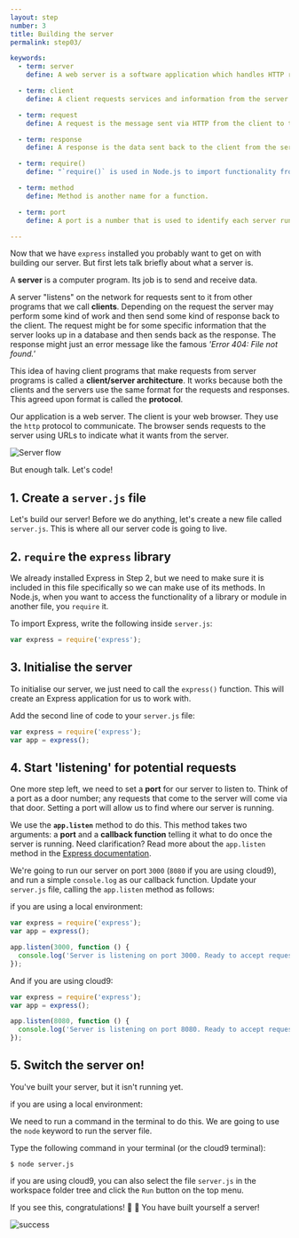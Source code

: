 ```yaml
---
layout: step
number: 3
title: Building the server
permalink: step03/

keywords:
  - term: server
    define: A web server is a software application which handles HTTP requests sent by the client, like web browsers, and returns web pages and information in response.

  - term: client
    define: A client requests services and information from the server. Typically, a client is a computer application, such as a web browser.

  - term: request
    define: A request is the message sent via HTTP from the client to the server, asking for information.

  - term: response
    define: A response is the data sent back to the client from the server after an HTTP request is made.

  - term: require()
    define: "`require()` is used in Node.js to import functionality from another file or an external module."

  - term: method
    define: Method is another name for a function.

  - term: port
    define: A port is a number that is used to identify each server running on a single machine.  Each running server on a machine must use it's own port number.  Port numbers start at 0 and go up to 65535.  The ports 0 to 1023 are reserved for specific services and require administrative permissions to use.

---
```


Now that we have `express` installed you probably want to get on with building our server.  But first lets talk briefly about what a server is.

A **server** is a computer program. Its job is to send and receive data.

A server "listens" on the network for requests sent to it from other programs that we call **clients**.  Depending on the request the server may perform some kind of work and then send some kind of response back to the client.  The request might be for some specific information that the server looks up in a database and then sends back as the response.  The response might just an error message like the famous *'Error 404: File not found.'*  

This idea of having client programs that make requests from server programs is called a **client/server architecture**.  It works because both the clients and the servers use the same format for the requests and responses.  This agreed upon format is called the **protocol**.

Our application is a web server.  The client is your web browser.  They use the `http` protocol to communicate.  The browser sends requests to the server using URLs to indicate what it wants from the server.

![Server flow](https://files.gitter.im/heron2014/FiiK/server.png)

But enough talk.  Let's code!


## 1. Create a `server.js` file

Let's build our server! Before we do anything, let's create a new file called `server.js`. This is where all our server code is going to live.

## 2. `require` the `express` library

We already installed Express in Step 2, but we need to make sure it is included in this file specifically so we can make use of its methods. In Node.js, when you want to access the functionality of a library or module in another file, you `require` it.

To import Express, write the following inside `server.js`:

```js
var express = require('express');
```

## 3. Initialise the server

To initialise our server, we just need to call the `express()` function. This will create an Express application for us to work with.

Add the second line of code to your `server.js` file:

```js
var express = require('express');
var app = express();
```

## 4. Start 'listening' for potential requests

One more step left, we need to set a **port** for our server to listen to. Think of a port as a door number; any requests that come to the server will come via that door. Setting a port will allow us to find where our server is running.

We use the **`app.listen`** method to do this. This method takes two arguments: a **port** and a **callback function** telling it what to do once the server is running. Need clarification? Read more about the `app.listen` method in the [Express documentation](http://expressjs.com/en/4x/api.html#app.listen).

We're going to run our server on port `3000` (`8080` if you are using cloud9), and run a simple `console.log` as our callback function. Update your `server.js` file, calling the `app.listen` method as follows:

if you are using a local environment:
```js
var express = require('express');
var app = express();

app.listen(3000, function () {
  console.log('Server is listening on port 3000. Ready to accept requests!');
});
```

And if you are using cloud9:
```js
var express = require('express');
var app = express();

app.listen(8080, function () {
  console.log('Server is listening on port 8080. Ready to accept requests!');
});
```

## 5. Switch the server on!

You've built your server, but it isn't running yet.

if you are using a local environment:

We need to run a command in the terminal to do this. We are going to use the `node` keyword to run the server file.

Type the following command in your terminal (or the cloud9 terminal):

```
$ node server.js
```

if you are using cloud9, you can also select the file `server.js` in the workspace folder tree and click the `Run` button on the top menu.


If you see this, congratulations! :clap: :clap: You have built yourself a server!

![success](https://raw.githubusercontent.com/node-girls/workshop-cms/master/readme-images/step2-server02.png)
